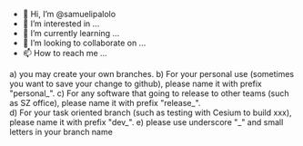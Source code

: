 - 👋 Hi, I’m @samuelipalolo
- 👀 I’m interested in ...
- 🌱 I’m currently learning ...
- 💞️ I’m looking to collaborate on ...
- 📫 How to reach me ...

<!---
samuelipalolo/samuelipalolo is a ✨ special ✨ repository because its `README.md` (this file) appears on your GitHub profile.
You can click the Preview link to take a look at your changes.
--->

a) you may create your own branches.
b) For your personal use (sometimes you want to save your change to github), please name it with prefix "personal_". 
c) For any software that going to release to other teams (such as SZ office), please name it with prefix "release_".  
d) For your task oriented branch (such as testing with Cesium to build xxx), please name it with prefix "dev_".
e) please use underscore "_" and small letters in your branch name
